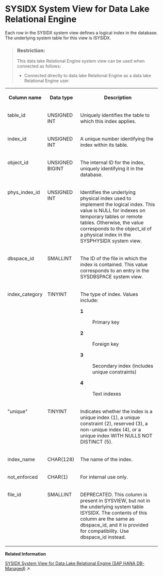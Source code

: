 <!-- loio3be8d99a6c5f10149158a1c4b55629f2 -->

# SYSIDX System View for Data Lake Relational Engine

Each row in the SYSIDX system view defines a logical index in the database. The underlying system table for this view is ISYSIDX.



> ### Restriction:  
> This data lake Relational Engine system view can be used when connected as follows:
> 
> -   Connected directly to data lake Relational Engine as a data lake Relational Engine user.




<table>
<tr>
<th valign="top">

Column name



</th>
<th valign="top">

Data type



</th>
<th valign="top">

Description



</th>
</tr>
<tr>
<td valign="top">

table\_id



</td>
<td valign="top">

UNSIGNED INT



</td>
<td valign="top">

Uniquely identifies the table to which this index applies.



</td>
</tr>
<tr>
<td valign="top">

index\_id



</td>
<td valign="top">

UNSIGNED INT



</td>
<td valign="top">

A unique number identifying the index within its table.



</td>
</tr>
<tr>
<td valign="top">

object\_id



</td>
<td valign="top">

UNSIGNED BIGINT



</td>
<td valign="top">

The internal ID for the index, uniquely identifying it in the database.



</td>
</tr>
<tr>
<td valign="top">

phys\_index\_id



</td>
<td valign="top">

UNSIGNED INT



</td>
<td valign="top">

Identifies the underlying physical index used to implement the logical index. This value is NULL for indexes on temporary tables or remote tables. Otherwise, the value corresponds to the object\_id of a physical index in the SYSPHYSIDX system view.



</td>
</tr>
<tr>
<td valign="top">

dbspace\_id



</td>
<td valign="top">

SMALLINT



</td>
<td valign="top">

The ID of the file in which the index is contained. This value corresponds to an entry in the SYSDBSPACE system view.



</td>
</tr>
<tr>
<td valign="top">

index\_category



</td>
<td valign="top">

TINYINT



</td>
<td valign="top">

The type of index. Values include:


<dl>
<dt><b>

1

</b></dt>
<dd>

Primary key



</dd><dt><b>

2

</b></dt>
<dd>

Foreign key



</dd><dt><b>

3

</b></dt>
<dd>

Secondary index \(includes unique constraints\)



</dd><dt><b>

4

</b></dt>
<dd>

Text indexes



</dd>
</dl>



</td>
</tr>
<tr>
<td valign="top">

"unique"



</td>
<td valign="top">

TINYINT



</td>
<td valign="top">

Indicates whether the index is a unique index \(1\), a unique constraint \(2\), reserved \(3\), a non-unique index \(4\), or a unique index WITH NULLS NOT DISTINCT \(5\).



</td>
</tr>
<tr>
<td valign="top">

index\_name



</td>
<td valign="top">

CHAR\(128\)



</td>
<td valign="top">

The name of the index.



</td>
</tr>
<tr>
<td valign="top">

not\_enforced



</td>
<td valign="top">

CHAR\(1\)



</td>
<td valign="top">

For internal use only.



</td>
</tr>
<tr>
<td valign="top">

file\_id



</td>
<td valign="top">

SMALLINT



</td>
<td valign="top">

DEPRECATED. This column is present in SYSVIEW, but not in the underlying system table ISYSIDX. The contents of this column are the same as dbspace\_id, and it is provided for compatibility. Use dbspace\_id instead.



</td>
</tr>
</table>

**Related Information**  


[SYSIDX System View for Data Lake Relational Engine (SAP HANA DB-Managed)](https://help.sap.com/viewer/a898e08b84f21015969fa437e89860c8/2023_2_QRC/en-US/d4837fc57359426082842b1ba1a855f2.html "Each row in the SYSIDX system view defines a logical index in the database. The underlying system table for this view is ISYSIDX.") :arrow_upper_right:

